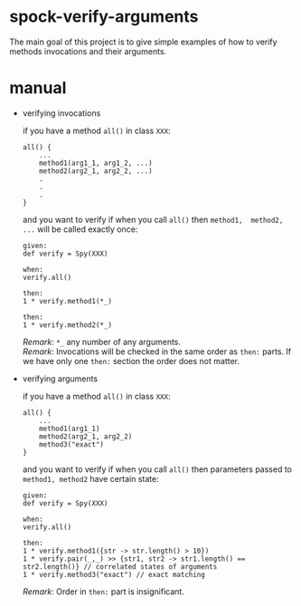 # spock-verify-arguments
The main goal of this project is to give simple examples of how to verify 
methods invocations and their arguments.

# manual
* verifying invocations

    if you have a method `all()` in class `XXX`:
    ```
    all() {
        ...
        method1(arg1_1, arg1_2, ...)
        method2(arg2_1, arg2_2, ...)
        .
        .
        .
    }    
    ```
    and you want to verify if when you call `all()` then `method1, 
    method2, ...` will be called exactly once:
    ```
    given:
    def verify = Spy(XXX)
    
    when:
    verify.all()
    
    then:
    1 * verify.method1(*_)
    
    then:
    1 * verify.method2(*_)  
    ```
    
    _Remark_: `*_` any number of any arguments.  
    _Remark_: Invocations will be checked in the same order as `then:`
    parts. If we have only one `then:` section the order does not matter.
    
* verifying arguments

    if you have a method `all()` in class `XXX`:
    ```
    all() {
        ...
        method1(arg1_1)
        method2(arg2_1, arg2_2)
        method3("exact")
    }    
    ```
    and you want to verify if when you call `all()` then parameters passed 
    to `method1, method2` have certain state:
    ```
    given:
    def verify = Spy(XXX)
    
    when:
    verify.all()
    
    then:
    1 * verify.method1({str -> str.length() > 10})
    1 * verify.pair(_,_) >> {str1, str2 -> str1.length() ==  str2.length()} // correlated states of arguments
    1 * verify.method3("exact") // exact matching
    ```    
    _Remark_: Order in `then:` part is insignificant.